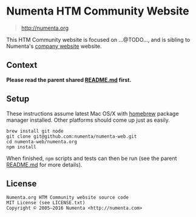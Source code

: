 # Numenta HTM Community Website

> http://numenta.org

This HTM Community website is focused on ...@TODO..., and is sibling to
Numenta's [company website](http://numenta.com) website.


## Context

**Please read the parent shared [README.md](../README.md) first.**


## Setup

These instructions assume latest Mac OS/X with [homebrew](http://brew.sh/)
package manager installed. Other platforms should come up just as easily.

```shell
brew install git node
git clone git@github.com:numenta/numenta-web.git
cd numenta-web/numenta.org
npm install
```

When finished, `npm` scripts and tests can then be run (see the parent
[README.md](../README.md) for more details).


## License

```
Numenta.org HTM Community website source code
MIT License (see LICENSE.txt)
Copyright © 2005—2016 Numenta <http://numenta.com>
```
